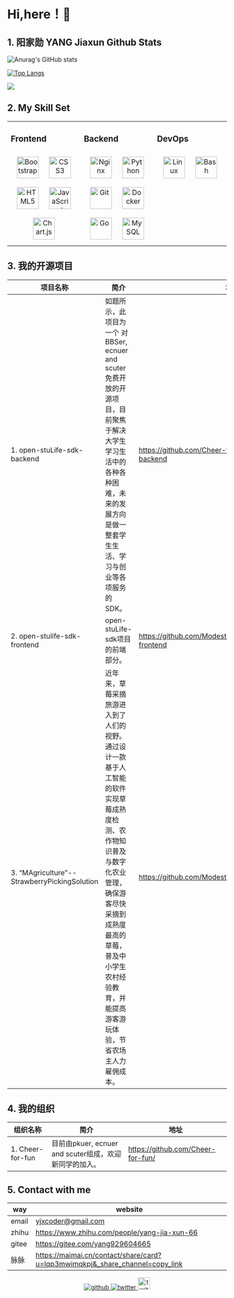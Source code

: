 # Hi,here！👋

## 1. 阳家勋 YANG Jiaxun Github Stats

![Anurag's GitHub stats](https://github-readme-stats.vercel.app/api?username=ModestYjx&show_icons=true)

[![Top Langs](https://github-readme-stats.vercel.app/api/top-langs/?username=ModestYjx&layout=compact)](https://github.com/anuraghazra/github-readme-stats)

![](https://visitor-badge.glitch.me/badge?page_id=ModestYjx.readme)

## 2. My Skill Set

<table><tr><td valign="top" width="33%">

### Frontend

<div align="center">  
<img style="margin: 10px" src="https://profilinator.rishav.dev/skills-assets/bootstrap-plain.svg" alt="Bootstrap" height="50" />  
<img style="margin: 10px" src="https://profilinator.rishav.dev/skills-assets/css3-original-wordmark.svg" alt="CSS3" height="50" />  
<img style="margin: 10px" src="https://profilinator.rishav.dev/skills-assets/html5-original-wordmark.svg" alt="HTML5" height="50" />  
<img style="margin: 10px" src="https://profilinator.rishav.dev/skills-assets/javascript-original.svg" alt="JavaScript" height="50" />  
<img style="margin: 10px" src="https://profilinator.rishav.dev/skills-assets/logo-title.svg" alt="Chart.js" height="50" />  
</div>

</td><td valign="top" width="33%">

### Backend

<div align="center">  
<img style="margin: 10px" src="https://profilinator.rishav.dev/skills-assets/nginx-original.svg" alt="Nginx" height="50" />  
<img style="margin: 10px" src="https://profilinator.rishav.dev/skills-assets/python-original.svg" alt="Python" height="50" />  
<img style="margin: 10px" src="https://profilinator.rishav.dev/skills-assets/git-scm-icon.svg" alt="Git" height="50" />  
<img style="margin: 10px" src="https://profilinator.rishav.dev/skills-assets/docker-original-wordmark.svg" alt="Docker" height="50" />  
<img style="margin: 10px" src="https://profilinator.rishav.dev/skills-assets/go-original.svg" alt="Go" height="50" />  
<img style="margin: 10px" src="https://profilinator.rishav.dev/skills-assets/mysql-original-wordmark.svg" alt="MySQL" height="50" />  
</div>

</td><td valign="top" width="33%">

### DevOps

<div align="center">  
<img style="margin: 10px" src="https://profilinator.rishav.dev/skills-assets/linux-original.svg" alt="Linux" height="50" />  
<img style="margin: 10px" src="https://profilinator.rishav.dev/skills-assets/gnu_bash-icon.svg" alt="Bash" height="50" />  
</div>

</td></tr></table>

## 3. 我的开源项目

| 项目名称     | 简介                                                         | 地址                                          |
| ---------------- | ------------------------------------------------------------ | --------------------------------------------- |
| 1. open-stuLife-sdk-backend  | 如题所示，此项目为一个 对 BBSer, ecnuer and scuter免费开放的开源项目，目前聚焦于解决大学生学习生活中的各种各种困难，未来的发展方向是做一整套学生生活、学习与创业等各项服务的SDK。 | https://github.com/Cheer-for-fun/open-stuLife-sdk-backend |
| 2. open-stulife-sdk-frontend  | open-stuLife-sdk项目的前端部分。 | https://github.com/ModestYjx/open-stulife-sdk-frontend |
| 3. “MAgriculture”--StrawberryPickingSolution  | 近年来，草莓采摘旅游进入到了人们的视野。通过设计一款基于人工智能的软件实现草莓成熟度检测、农作物知识普及与数字化农业管理，确保游客尽快采摘到成熟度最高的草莓，普及中小学生农村经验教育，并能提高游客游玩体验，节省农场主人力雇佣成本。 | https://github.com/ModestYjx/StrawberryPickingSolution |

## 4. 我的组织

| 组织名称         | 简介                         | 地址                                          |
| ---------------- | ---------------------------- | --------------------------------------------- |
| 1. Cheer-for-fun | 目前由pkuer, ecnuer and scuter组成，欢迎新同学的加入。 | https://github.com/Cheer-for-fun/ |

## 5. Contact with me

| way | website                                      |
| --------------- | -------------------------------------------- |
| email           | yjxcoder@gmail.com                           |
| zhihu           | https://www.zhihu.com/people/yang-jia-xun-66 |
| gitee           | https://gitee.com/yang929604665              |
| 脉脉           | https://maimai.cn/contact/share/card?u=lqp3mwimqkpj&_share_channel=copy_link             |

<div align="center">
<a href="https://github.com/ModestYjx" target="_blank">
<img src=https://img.shields.io/badge/github-%2324292e.svg?&style=for-the-badge&logo=github&logoColor=white alt=github style="margin-bottom: 5px;" />
</a>
<a href="https://twitter.com/@jiaxun71762860" target="_blank">
<img src=https://img.shields.io/badge/twitter-%2300acee.svg?&style=for-the-badge&logo=twitter&logoColor=white alt=twitter style="margin-bottom: 5px;" />
</a>
<a href="https://maimai.cn/contact/share/card?u=lqp3mwimqkpj&_share_channel=copy_link" target="_blank">
<img src=https://gimg2.baidu.com/image_search/src=http%3A%2F%2Fimage.codes51.com%2FArticle%2Fimage%2F20160505%2F20160505002237_3798.jpg&refer=http%3A%2F%2Fimage.codes51.com&app=2002&size=f9999,10000&q=a80&n=0&g=0n&fmt=jpeg?sec=1641697394&t=3e832bf30c27ba6aa9c0faf1ee698aa9 alt=twitter style="margin-bottom: 5px;height: 28px" />
</a>  
</div>  
